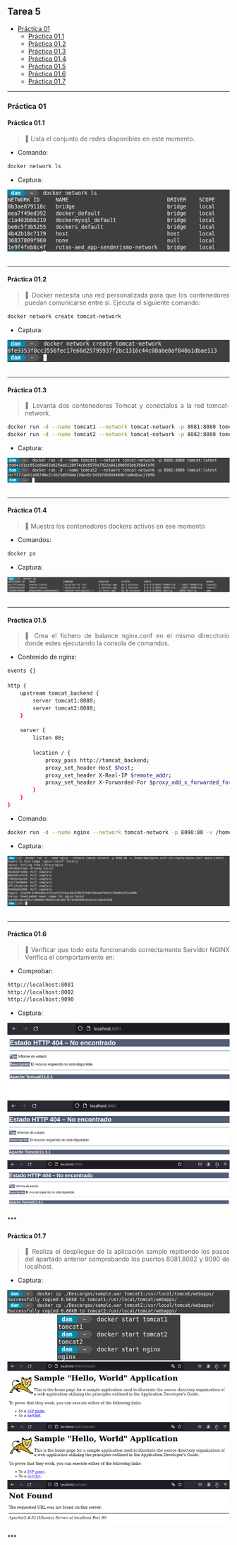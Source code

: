 <div align="justify">

## Tarea 5

- [Práctica 01](#práctica-01)
    - [Práctica 01.1](#práctica-011)
    - [Práctica 01.2](#práctica-012)
    - [Práctica 01.3](#práctica-013)
    - [Práctica 01.4](#práctica-014)
    - [Práctica 01.5](#práctica-015)
    - [Práctica 01.6](#práctica-016)
    - [Práctica 01.7](#práctica-017)
***

### Práctica 01

#### Práctica 01.1

> 📂
> Lista el conjunto de redes disponibles en este momento.
>

- Comando:
```bash
docker network ls
```

- Captura:
<div align="center">
<img src="./img/p1-1.png"/>
</div>

<br>

***

#### Práctica 01.2

> 📂
> Docker necesita una red personalizada para que los contenedores puedan comunicarse entre sí. Ejecuta el siguiente comando:
>


```bash
docker network create tomcat-network
```

- Captura:
<div align="center">
<img src="./img/p1-2.png"/>
</div>

</br>

***


#### Práctica 01.3

> 📂
> Levanta dos contenedores Tomcat y conéctalos a la red tomcat-network.
>


```bash
docker run -d --name tomcat1 --network tomcat-network -p 8081:8080 tomcat:latest
docker run -d --name tomcat2 --network tomcat-network -p 8082:8080 tomcat:latest
```

- Captura:
<div align="center">
<img src="./img/p1-3.png"/>
</div>


</br>

***

#### Práctica 01.4

> 📂
> Muestra los contenedores dockers activos en ese momento
>

- Comandos:
```bash
docker ps
```


- Captura:
<div align="center">
<img src="./img/p1-4.png"/>

</div>

</br>

***


#### Práctica 01.5

> 📂
> Crea el fichero de balance nginx.conf en el mismo direcctorio donde estes ejecutando la consola de comandos.
>

- Contenido de nginx:
```bash
events {}

http {
    upstream tomcat_backend {
        server tomcat1:8080;
        server tomcat2:8080;
    }

    server {
        listen 80;

        location / {
            proxy_pass http://tomcat_backend;
            proxy_set_header Host $host;
            proxy_set_header X-Real-IP $remote_addr;
            proxy_set_header X-Forwarded-For $proxy_add_x_forwarded_for;
        }
    }
}
```

- Comando:
```bash
docker run -d --name nginx --network tomcat-network -p 8090:80 -v /home/dam/nginx.conf:/etc/nginx/nginx.conf nginx:latest
```

- Captura:
<div align="center">
<img src="./img/p1-5.png"/>
</div>

</br>

***

#### Práctica 01.6

> 📂
> Verificar que todo esta funcionando correctamente Servidor NGINX
Verifica el comportamiento en:
>

- Comprobar:
```bash
http://localhost:8081
http://localhost:8082
http://localhost:9090
```

- Captura:
<div align="center">
<img src="./img/p1-6.png"/>
<img src="./img/p1-7.png"/>
<img src="./img/p1-8.png"/>
</div>



<br>
***

#### Práctica 01.7

> 📂
> Realiza el despliegue de la aplicación sample repitiendo los pasos del apartado anterior comprobando los puertos 8081,8082 y 9090 de localhost.




- Captura:
<div align="center">
<img src="./img/p1-9.png"/>
<img src="./img/p1-10.png"/>
<img src="./img/p1-11.png"/>
<img src="./img/p1-12.png"/>
<img src="./img/p1-13.png"/>
</div>


<br>
***